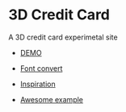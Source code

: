# 3D Credit Card

A 3D credit card experimetal site

- [DEMO](https://budavariam.github.io/3dcreditcard)

- [Font convert](https://gero3.github.io/facetype.js/)
- [Inspiration](https://lnardon.github.io/3DCreditCard/)
- [Awesome example](https://codesandbox.io/s/credit-card-validation-with-threejs-tyumm?file=/src/Animation.js:51-68)